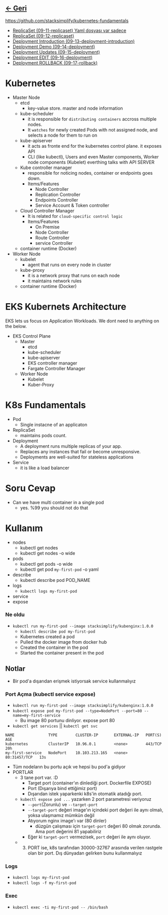 ## [<- Geri](../README.md)

https://github.com/stacksimplify/kubernetes-fundamentals
- [ReplicaSet (09-11-replicaset) Yaml dosyası var sadece](./09-11-replicaset/README.md)
- [ReplicaSet (09-12-replicaset)](./09-12-replicaset/README.md)
- [Deployment Introduction (09-13-deployment-introduction)](./09-13-deployment-introduction/README.md)
- [Deployment Demo (09-14-deployment)](./09-14-deployment/README.md)
- [Deployment Updates (09-15-deployment)](./09-15-deployment-updates/README.md)
- [Deployment EDIT (09-16-deployment)](./09-16-deployment-edit/README.md)
- [Deployment ROLLBACK (09-17-rollback)](./09-17-rollback/README.md)
# Kubernetes
- Master Node
    - etcd
        - key-value store. master and node information
    - kube-scheduler
        - it is responsible for `distributing containers` accross multiple nodes.
        - It `watches` for newly created Pods with not assigned node, and selects a node for them to run on
    - kube-apiserver
        - it acts as fronte end for the kubernetes control plane. it exposes API
        - CLI (like kubectl), Users and even Master components, Worker node components (Kubelet) everthing talks with API SERVER
    - Kube controller manager
        - responsible for noticing nodes, container or endpoints goes down.
        - Items/Features
            - Node Controller
            - Replication Controller
            - Endpoints Controller
            - Service Account  & Token controller
    - Cloud Controller Manager
        - It is related for `cloud-specific control logic`
        - Items/Features
            - On Premise
            - Node Controller
            - Route Controller
            - service Controller
    - container runtime (Docker)
- Worker Node
    - kubelet
        - agent that runs on every node in cluster
    - kube-proxy
        - it is a network proxy that runs on each node
        - it maintains network rules
    - container runtime (Docker)

# EKS Kubernets Architecture
EKS lets us focus on Application Workloads. We dont need to anything on the below.
- EKS Control Plane
    - Master
        - etcd
        - kube-scheduler
        - kube-apiserver
        - EKS controller manager
        - Fargate Controller Manager
    - Worker Node
        - Kubelet 
        - Kuber-Proxy
    

# K8s Fundamentals
- Pod
    - Single instacne of an applicaton
- ReplicaSet
    - maintains pods count.
- Deployment
    - A deployment runs multiple replicas of your app.
    - Replaces any instances that fail or become unresponsive. 
    - Deployments are well-suited for stateless applications
- Service
    - it is like a load balancer

# Soru Cevap
- Can we have multi container in a single pod
    - yes. %99 you should not do that

# Kullanım
- nodes
    - kubectl get nodes
    - kubectl get nodes -o wide
- pods
    - kubectl get pods -o wide
    - kubectl get pod `my-first-pod` -o yaml
- describe
    - kubectl describe pod POD_NAME
- logs
    - `kubectl logs my-first-pod`
- service
- expose
### Ne oldu
- `kubectl run my-first-pod --image stacksimplify/kubenginx:1.0.0`
    - `kubectl describe pod my-first-pod`
    - Kubernetes created a pod
    - Pulled the docker image from docker hub
    - Created the container in the pod
    - Started the container present in the pod
## Notlar
- Bir pod'a dışarıdan erişmek istiyorsak service kullanmalıyız

### Port Açma (kubectl service expose)
- `kubectl run my-first-pod --image stacksimplify/kubenginx:1.0.0`
- `kubectl expose pod my-first-pod --type=NodePort --port=80 --name=my-first-service`
    - Bu image 80 portunu dinliyor. expose port 80
- `kubectl get services` || `kubectl get svc`
```
NAME               TYPE        CLUSTER-IP       EXTERNAL-IP   PORT(S)        AGE
kubernetes         ClusterIP   10.96.0.1        <none>        443/TCP        20h
my-first-service   NodePort    10.103.213.165   <none>        80:31457/TCP   13s
```
- Tüm nodeların bu portu açık ve hepsi bu pod'a gidiyor
- PORTLAR
    - 3 tane port var. :D
        - Target port (container'ın dinlediği port. Dockerfile EXPOSE)
        - Port (Dışarıya bind ettiğimiz port)
        - Dışarıdan istek yaparkenki k8s'in otomatik atadığı port.
    - `kubectl expose pod ...` yazarken 2 port parametresi veriyoruz
        - `--port`(Zorunlu) ve `--target-port`
        - `--target-port` değeri image'ın içindeki port değeri ile aynı olmalı, yoksa ulaşmamız mümkün değil
        - Atıyorum nginx image'ı var (80 dinler)
            - düzgün çalışması için `target-port` değeri 80 olmak zorunda. Ama port değerini 81 yapabiliriz
        - Eğer ki `target-port` vermezisek, `port` değeri ile aynı oluyor.
    - 3. PORT ise, k8s tarafından 30000-32767 arasında verilen rastgele olan bir port. Dış dünyadan gelirken bunu kullanmalıyız

### Logs
- `kubectl logs my-first-pod`
- `kubectl logs -f my-first-pod`

### Exec
- `kubectl exec -ti my-first-pod -- /bin/bash`


